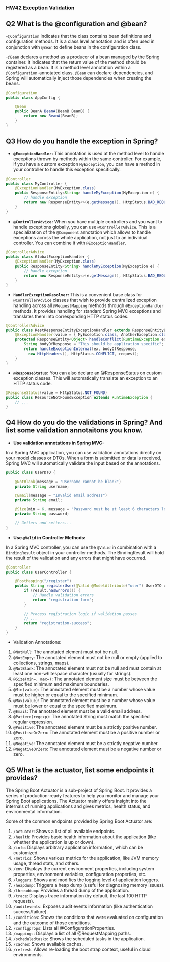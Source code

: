 
### HW42 Exception Validation

## Q2 What is the @configuration and @bean?

-`@Configuration` indicates that the class contains bean definitions and configuration methods. It is a class level annotation and is often used in conjunction with `@Bean` to define beans in the configuration class.


-`@Bean` declares a method as a producer of a bean managed by the Spring container. It indicates that the return value of the method should be registered as a bean. It is a method level annotation within a `@Configuration`-annotated class. `@Bean` can declare dependencies, and Spring will automatically inject those dependencies when creating the beans.
```java
@Configuration
public class AppConfig {

    @Bean
    public BeanA BeanA(BeanB BeanB) {
        return new BeanA(BeanB);
    }
}

```


## Q3 How do you handle the exception in Spring?

- **`@ExceptionHandler`:** This annotation is used at the method level to handle exceptions thrown by methods within the same controller. For example, if you have a custom exception `MyException`, you can have a method in your controller to handle this exception specifically.
```java
@Controller
public class MyController {
    @ExceptionHandler(MyException.class)
    public ResponseEntity<String> handleMyException(MyException e) {
        // handle exception
        return new ResponseEntity<>(e.getMessage(), HttpStatus.BAD_REQUEST);
    }
}

```

- **`@ControllerAdvice`:** When you have multiple controllers and you want to handle exceptions globally, you can use `@ControllerAdvice`.
This is a specialization of the `@Component` annotation which allows to handle exceptions across the whole application, not just to an individual controller. You can combine it with `@ExceptionHandler`.

```JAVA
@ControllerAdvice
public class GlobalExceptionHandler {
    @ExceptionHandler(MyException.class)
    public ResponseEntity<String> handleMyException(MyException e) {
        // handle exception
        return new ResponseEntity<>(e.getMessage(), HttpStatus.BAD_REQUEST);
    }
}

```

- **`HandlerExceptionResolver`:** This is a convenient base class for `@ControllerAdvice` classes that wish to provide centralized exception handling across all `@RequestMapping` methods through `@ExceptionHandler` methods. It provides handling for standard Spring MVC exceptions and translates them into corresponding HTTP status codes.


```JAVA
@ControllerAdvice
public class RestResponseEntityExceptionHandler extends ResponseEntityExceptionHandler {
    @ExceptionHandler(value = { MyException.class, AnotherException.class })
    protected ResponseEntity<Object> handleConflict(RuntimeException ex, WebRequest request) {
        String bodyOfResponse = "This should be application specific";
        return handleExceptionInternal(ex, bodyOfResponse, 
          new HttpHeaders(), HttpStatus.CONFLICT, request);
    }
}

```
- **`@ResponseStatus`:** You can also declare an @ResponseStatus on custom exception classes. This will automatically translate an exception to an HTTP status code.
```JAVA
@ResponseStatus(value = HttpStatus.NOT_FOUND)
public class ResourceNotFoundException extends RuntimeException {
    // ...
}

```


## Q4 How do you do the validations in Spring? And list some validation annotaitons you know.

- **Use validation annotations in Spring MVC:**

In a Spring MVC application, you can use validation annotations directly on your model classes or DTOs. When a form is submitted or data is received, Spring MVC will automatically validate the input based on the annotations.

```java
public class UserDTO {

    @NotBlank(message = "Username cannot be blank")
    private String username;

    @Email(message = "Invalid email address")
    private String email;

    @Size(min = 6, message = "Password must be at least 6 characters long")
    private String password;

    // Getters and setters...
}

```

- **Use `@Valid` in Controller Methods:**

In a Spring MVC controller, you can use the `@Valid` in combination with a `BindingResult` object in your controller methods. The BindingResult will hold the result of the validation and any errors that might have occurred.

```java
@Controller
public class UserController {

    @PostMapping("/register")
    public String registerUser(@Valid @ModelAttribute("user") UserDTO userDTO, BindingResult result) {
        if (result.hasErrors()) {
            // Handle validation errors
            return "registration-form";
        }

        // Process registration logic if validation passes
        // ...
        return "registration-success";
    }
}

```

- Validation Annotations:

1. `@NotNull`: The annotated element must not be null.
2. `@NotEmpty`: The annotated element must not be null or empty (applied to collections, strings, maps).
3. `@NotBlank`: The annotated element must not be null and must contain at least one non-whitespace character (usually for strings).
4. `@Size(min=, max=)`: The annotated element size must be between the specified minimum and maximum boundaries.
5. `@Min(value)`: The annotated element must be a number whose value must be higher or equal to the specified minimum.
6. `@Max(value)`: The annotated element must be a number whose value must be lower or equal to the specified maximum.
7. `@Email`: The annotated element must be a valid email address.
8. `@Pattern(regexp)`: The annotated String must match the specified regular expression.
9. `@Positive`: The annotated element must be a strictly positive number.
10. `@PositiveOrZero`: The annotated element must be a positive number or zero.
11. `@Negative`: The annotated element must be a strictly negative number.
12. `@NegativeOrZero`: The annotated element must be a negative number or zero.


## Q5 What is the actuator, list some endpoints it provides?


The Spring Boot Actuator is a sub-project of Spring Boot. It provides a series of production-ready features to help you monitor and manage your Spring Boot applications. The Actuator mainly offers insight into the internals of running applications and gives metrics, health status, and environmental information.

Some of the common endpoints provided by Spring Boot Actuator are:

1. `/actuator`: Shows a list of all available endpoints.
2. `/health`: Provides basic health information about the application (like whether the application is up or down).
3. `/info`: Displays arbitrary application information, which can be customized.
4. `/metrics`: Shows various metrics for the application, like JVM memory usage, thread stats, and others.
5. `/env`: Displays the current environment properties, including system properties, environment variables, configuration properties, etc.
6. `/loggers`: Shows and modifies the logging level of application loggers.
7. `/heapdump`: Triggers a heap dump (useful for diagnosing memory issues).
8. `/threaddump`: Provides a thread dump of the application.
9. `/trace`: Displays trace information (by default, the last 100 HTTP requests).
10. `/auditevents`: Exposes audit events information (like authentication success/failure).
11. `/conditions`: Shows the conditions that were evaluated on configuration and the outcome of those conditions.
12. `/configprops`: Lists all @ConfigurationProperties.
13. `/mappings`: Displays a list of all @RequestMapping paths.
14. `/scheduledtasks`: Shows the scheduled tasks in the application.
15. `/caches`: Shows available caches.
16. `/refresh`: Allows re-loading the boot strap context, useful in cloud environments.